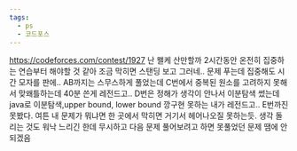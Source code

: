 ```yaml
---
tags:
  - ps
  - 코드포스
---
```


https://codeforces.com/contest/1927
난 왤케 산만할까
2시간동안 온전히 집중하는 연습부터 해야할 것 같아
조금 막히면 스탠딩 보고 그러네..
문제 푸는데 집중해도 시간 모자를 판에..
AB까지는 스무스하게 풀었는데
C번에서 중복된 원소를 고려하지 못해서 맞왜틀하는데 40분 쓴게 레전드고..
D번은 정해가 생각이 안나서 이분탐색 썼는데 java로 이분탐색,upper bound, lower bound 깡구현 못하는 내가 레전드고..
E번까진 못봤다.
여튼 내 문제가 뭐냐면 한 곳에서 막히면 거기서 헤어나오질 못하는듯.
생각 돌리는 것도 워낙 느리긴 한데 무시하고 다음 문제 풀어보려고 하면 못풀었던 문제 땜에 안되겠음
